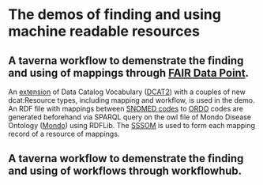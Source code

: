 # The demos of finding and using machine readable resources

## A taverna workflow to demenstrate the finding and using of mappings through [FAIR Data Point](https://github.com/FAIRDataTeam/FAIRDataPoint-Spec). 

  An [extension](https://github.com/LUMC-BioSemantics/dcat-extension/) of Data Catalog Vocabulary ([DCAT2](https://www.w3.org/TR/vocab-dcat-2
)) with a couples of new dcat:Resource types, including mapping and workflow, is used in the demo. An RDF file with mappings between [SNOMED codes](https://www.snomed.org) to [ORDO](https://www.snomed.org) codes are generated beforehand via SPARQL query on the owl file of Mondo Disease Ontology ([Mondo](https://mondo.monarchinitiative.org/)) using RDFLib. The [SSSOM](https://github.com/mapping-commons/SSSOM) is used to form each mapping record of a resource of mappings. 
  
## A taverna workflow to demenstrate the finding and using of workflows through workflowhub. 
